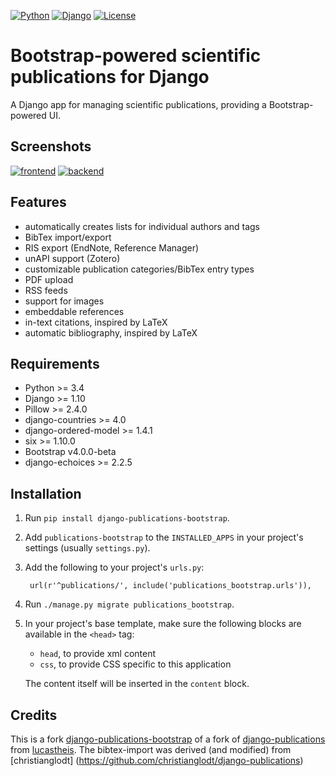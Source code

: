 [![Python](https://img.shields.io/badge/Python-3.4,3.5,3.6-blue.svg?style=flat-square)](/)
[![Django](https://img.shields.io/badge/Django-1.10,1.11,2.0.2-blue.svg?style=flat-square)](/)
[![License](https://img.shields.io/badge/License-MIT-blue.svg?style=flat-square)](/LICENSE)
# Bootstrap-powered scientific publications for Django

A Django app for managing scientific publications, providing a Bootstrap-powered UI.


## Screenshots

[![frontend][3]][1]
[![backend][4]][2]

[1]: https://raw.githubusercontent.com/mbourqui/django-publications-bootstrap/media/frontend.png
[2]: https://raw.githubusercontent.com/lucastheis/django-publications/media/backend.png
[3]: https://raw.githubusercontent.com/mbourqui/django-publications-bootstrap/media/frontend_small.png
[4]: https://raw.githubusercontent.com/lucastheis/django-publications/media/backend_small.png


## Features

* automatically creates lists for individual authors and tags
* BibTex import/export
* RIS export (EndNote, Reference Manager)
* unAPI support (Zotero)
* customizable publication categories/BibTex entry types
* PDF upload
* RSS feeds
* support for images
* embeddable references
* in-text citations, inspired by LaTeX
* automatic bibliography, inspired by LaTeX


## Requirements

* Python >= 3.4
* Django >= 1.10
* Pillow >= 2.4.0
* django-countries >= 4.0
* django-ordered-model >= 1.4.1
* six >= 1.10.0
* Bootstrap v4.0.0-beta
* django-echoices >= 2.2.5


## Installation

1. Run `pip install django-publications-bootstrap`.

1. Add `publications-bootstrap` to the `INSTALLED_APPS` in your project's settings (usually `settings.py`).

1. Add the following to your project's `urls.py`:

        url(r'^publications/', include('publications_bootstrap.urls')),

1. Run `./manage.py migrate publications_bootstrap`.

1. In your project's base template, make sure the following blocks are available in the `<head>` tag:
    * `head`, to provide xml content
    * `css`, to provide CSS specific to this application
  
    The content itself will be inserted in the `content` block.


## Credits

This is a fork [django-publications-bootstrap](https://github.com/mbourqui/django-publications-bootstrap) 
of a fork of [django-publications](https://github.com/lucastheis/django-publications) from
[lucastheis](https://github.com/lucastheis).
The bibtex-import was derived (and modified) from 
[christianglodt] (https://github.com/christianglodt/django-publications)
